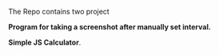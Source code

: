 
The Repo contains two project

**Program for taking a screenshot after manually set interval.**

**Simple JS Calculator**.
